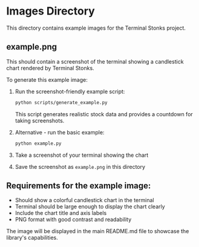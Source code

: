 # Images Directory

This directory contains example images for the Terminal Stonks project.

## example.png

This should contain a screenshot of the terminal showing a candlestick chart rendered by Terminal Stonks.

To generate this example image:

1. Run the screenshot-friendly example script:
   ```bash
   python scripts/generate_example.py
   ```
   This script generates realistic stock data and provides a countdown for taking screenshots.

2. Alternative - run the basic example:
   ```bash
   python example.py
   ```

3. Take a screenshot of your terminal showing the chart

4. Save the screenshot as `example.png` in this directory

## Requirements for the example image:

- Should show a colorful candlestick chart in the terminal
- Terminal should be large enough to display the chart clearly
- Include the chart title and axis labels
- PNG format with good contrast and readability

The image will be displayed in the main README.md file to showcase the library's capabilities. 